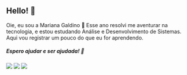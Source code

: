 ## Hello! 👋
Oie, eu sou a Mariana Galdino 👸
Esse ano resolvi me aventurar na tecnologia, e estou estudando Análise e Desenvolvimento de Sistemas.
Aqui vou registrar um pouco do que eu for aprendendo.
##### Espero ajudar e ser ajudada! 🤝


<div>
  <a href = "mailto: marianagaldino1@gmail.com"><img src="https://img.shields.io/badge/-Gmail-%23EA4335?style=for-the-badge&logo=gmail&logoColor=white" target="_blank"></a>
  <a href="https://www.linkedin.com/in/mariana-galdino-vieira-580864112/" target="_blank"><img src="https://img.shields.io/badge/-LinkedIn-%230077B5?style=for-the-badge&logo=linkedin&logoColor=white" target="_blank"></a>
 <a href="https://www.instagram.com/mariana_galdinov/?hl=pt-br" target="_blank"><img src="https://img.shields.io/badge/-Instagram-%23E4405F?style=for-the-badge&logo=instagram&logoColor=white" target="_blank"></a>
</div>
